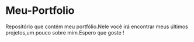 # Meu-Portfolio
Repositório que contém meu portfólio.Nele você irá encontrar meus últimos projetos,um pouco sobre mim.Espero que goste !

